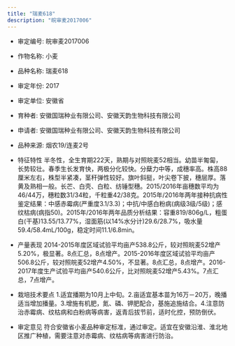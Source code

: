 ```yaml
---
title: "瑞麦618"
description: "皖审麦2017006"
---
```

* 审定编号:  皖审麦2017006

*  作物名称:  小麦

*  品种名称:  瑞麦618

*  审定年份:  2017

*  审定单位:  安徽省

* 育种者:  安徽国瑞种业有限公司、安徽天韵生物科技有限公司

*  申请者:  安徽国瑞种业有限公司、安徽天韵生物科技有限公司

*  品种来源:  烟农19/连麦2号

*  特征特性
半冬性，全生育期222天，熟期与对照皖麦52相当。幼苗半匍匐，长势较壮。春季生长发育快，两极分化较快。分蘖力中等，成穗率高。株高88厘米左右，株型半紧凑，茎秆弹性较好。旗叶斜挺，叶尖卷下披，穗层厚。落黄及熟相一般。长芒、白壳、白粒、纺锤型穗。2015/2016年亩穗数平均为46/44万，穗粒数31/34粒，千粒重42/38克。2015年/2016年两年接种抗病性鉴定结果：中感赤霉病(严重度3.1/3.3)；中抗/中感白粉病(病级3级/5级)；感纹枯病(病指50)。2015年/2016年两年品质分析结果：容重819/806g/L，粗蛋白(干基)13.55/13.77%，湿面筋(以14%水分计)29.6/28.7%，吸水量59.4/58.4mL/100g，稳定时间11.1/6.8min。

*  产量表现
2014-2015年度区域试验平均亩产538.8公斤，较对照皖麦52增产5.20%，极显著。8点汇总，8点增产。2015-2016年度区域试验平均亩产506.8公斤，较对照皖麦52增产4.50%，不显著。8点汇总，8点增产。2016-2017年度生产试验平均亩产540.6公斤，比对照皖麦52增产5.43%。7点汇总，7点增产。

*  栽培技术要点
1.适宜播期为10月上中旬。2.亩适宜基本苗为16万－20万，晚播适当增加播量。3.增施有机肥，氮、磷、钾肥配合，基施追施结合。4.注意防治赤霉病、纹枯病和白粉病等病害，返青后拔节前，适时化控，预防倒伏。

*  审定意见
符合安徽省小麦品种审定标准，通过审定。适宜在安徽沿淮、淮北地区推广种植，需要注意对赤霉病、纹枯病等病害进行防治。
